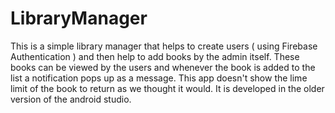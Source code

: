 # LibraryManager
  This is a simple library manager that helps to create users ( using Firebase Authentication ) and then help to add books by the admin itself. These books can be viewed by the users and whenever the book is added to the list a notification pops up as a message. This app doesn't show the lime limit of the book to return as we thought it would. It is developed in the older version of the android studio.
